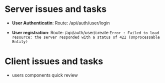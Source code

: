 # Server issues and tasks
- **User Authenticatin**:
  Route: <domain>/api/auth/user/login

- **User  registration**: 
  Route: <domain>/api/auth/user/create `Error : Failed to load resource: the server responded with a status of 422 (Unprocessable Entity)`

# Client issues and tasks
- users components quick review
